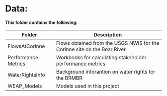 # Data:

**This folder contains the following:**

Folder |  Description
--- | ---
FlowsAtCorinne | Flows obtained from the USGS NWIS for the Corinne site on the Bear River
Performance Metrics | Workbooks for calculating stakeholder performance metrics
WaterRightsInfo | Background inforantion on water rights for the BRMBR
WEAP_Models | Models used in this project
